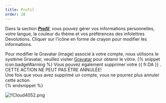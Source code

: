 ```yaml
---
title: Profil
order: 20
---
```

Dans la section [***Profil***](https://portal.devolutions.com/profile), vous pouvez gérer vos informations personnelles, votre langue, la couleur du thème et vos préférences des infolettres Devolutions. Cliquer sur l'icône en forme de crayon pour modifier les informations.  

Pour modifier le Gravatar (image) associé à votre compte, nous utilisons le système Gravatar, veuillez visiter [Gravatar](http://en.gravatar.com/) pour obtenir le vôtre. 
{% snippet icon.badgeWarning %} 
Vous pouvez également supprimer votre {{ fr.DA }} .  
CETTE ACTION NE PEUT PAS ÊTRE ANNULÉE!  
Une fois que vous avez supprimé un compte, vous ne pourrez plus annuler cette action.  
{% endsnippet %}
 
![!!Cloud4052.png](https://webdevolutions.azureedge.net/docs/fr/cloud/Cloud4052.png) 